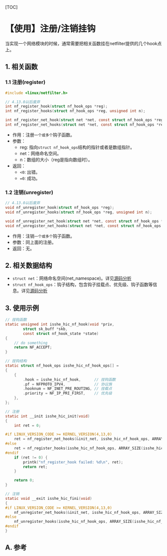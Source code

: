 
[TOC]

# 【使用】注册/注销挂钩
当实现一个网络模块的时候，通常需要把相关函数挂在netfilter提供的几个hook点上。

## 1. 相关函数
### 1.1 注册(register)
```c
#include <linux/netfilter.h>

// 4.13.0以后废弃
int nf_register_hook(struct nf_hook_ops *reg);
int nf_register_hooks(struct nf_hook_ops *reg, unsigned int n);

int nf_register_net_hook(struct net *net, const struct nf_hook_ops *reg);
int nf_register_net_hooks(struct net *net, const struct nf_hook_ops *reg, unsigned int n);
```
* 作用：注册`一个或多个`钩子函数。
* 参数：
    * reg: 指向`struct nf_hook_ops`结构的指针或者是数组指针。
    * net：网络命名空间。
    * n：数组的大小（reg是指向数组时）。
* 返回：
    * `<0`: 出错。
    * `=0`: 成功。


### 1.2 注销(unregister)
```c
// 4.13.0以后废弃
void nf_unregister_hook(struct nf_hook_ops *reg);
void nf_unregister_hooks(struct nf_hook_ops *reg, unsigned int n);

void nf_unregister_net_hook(struct net *net, const struct nf_hook_ops *reg);
void nf_unregister_net_hooks(struct net *net, const struct nf_hook_ops *reg, unsigned int hookcount);
```
* 作用：注销`一个或多个`钩子函数。
* 参数：同上面的注册。
* 返回：无。

## 2. 相关数据结构
* `struct net`：网络命名空间(net_namespace)。详见[源码分析](./Data-Structure.md)
* `struct nf_hook_ops`：钩子结构，包含钩子挂载点、优先级、钩子函数等信息。详见[源码分析](./Data-Structure.md)

## 3. 使用示例
```c
// 挂钩函数
static unsigned int isshe_hic_nf_hook(void *priv,
        struct sk_buff *skb,
        const struct nf_hook_state *state)
{
    // do something
    return NF_ACCEPT;
}

// 挂钩结构
static struct nf_hook_ops isshe_hic_nf_hook_ops[] =
{
    {
        .hook = isshe_hic_nf_hook,      // 挂钩函数
        .pf = NFPROTO_IPV4,             // 协议族
        .hooknum = NF_INET_PRE_ROUTING, // 挂载点
        .priority = NF_IP_PRI_FIRST,    // 优先级
    },
};

// 注册
static int __init isshe_hic_init(void)
{
    int ret = 0;

#if LINUX_VERSION_CODE >= KERNEL_VERSION(4,13,0)
    ret = nf_register_net_hooks(&init_net, isshe_hic_nf_hook_ops, ARRAY_SIZE(isshe_hic_nf_hook_ops));
#else
    ret = nf_register_hooks(isshe_hic_nf_hook_ops, ARRAY_SIZE(isshe_hic_nf_hook_ops));
#endif
    if (ret != 0) {
        printk("nf_register_hook failed: %d\n", ret);
        return ret;
    }

    return 0;
}

// 注销
static void __exit isshe_hic_fini(void)
{
#if LINUX_VERSION_CODE >= KERNEL_VERSION(4,13,0)
    nf_unregister_net_hooks(&init_net, isshe_hic_nf_hook_ops, ARRAY_SIZE(isshe_hic_nf_hook_ops));
#else
    nf_unregister_hooks(isshe_hic_nf_hook_ops, ARRAY_SIZE(isshe_hic_nf_hook_ops));
#endif
}
```

## A. 参考


